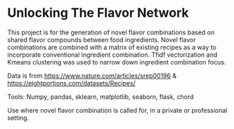 # Unlocking The Flavor Network
This project is for the generation of novel flavor combinations based on shared flavor compounds between food ingredients.
Novel flavor combinations are combined with a matrix of existing recipes as a way to incorporate conventional ingredient combination.
Tfidf vectorization and Kmeans clustering was used to narrow down ingredient combination focus.

Data is from https://www.nature.com/articles/srep00196
          &  https://eightportions.com/datasets/Recipes/
          
Tools: Numpy, pandas, sklearn, matplotlib, seaborn, flask, chord

Use where novel flavor combination is called for, in a private or professional setting.
